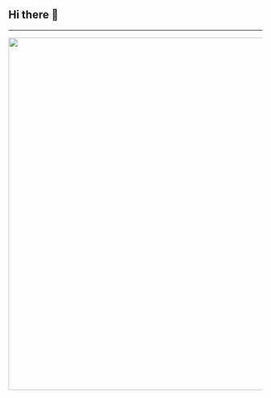 ## Hi there 👋
---

<p align="center">
 <img style="width:700px" src="https://github-readme-stats.vercel.app/api/wakatime?username=hlhr202&langs_count=5&theme=dark&custom_title=Recently%20used%20languages&layout=compact&hide=Vim%20Script,TOML,JSON,Markdown,Ezhil,Powershell"/>
</p>
